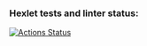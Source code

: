 ### Hexlet tests and linter status:
[![Actions Status](https://github.com/kontok/qa-engineer-project-85/workflows/hexlet-check/badge.svg)](https://github.com/kontok/qa-engineer-project-85/actions)
